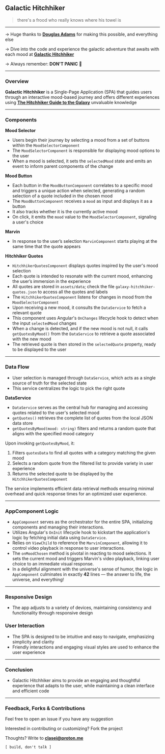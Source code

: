 ## Galactic Hitchhiker

> there's a frood who really knows where his towel is

---

→ Huge thanks to [**Douglas Adams**](https://en.wikipedia.org/wiki/Douglas_Adams) for making this possible, and everything else

→ Dive into the code and experience the galactic adventure that awaits with each mood at [**Galactic Hitchhiker**](https://github.com/clasei/galactic-hitchhiker)

→ Always remember: **DON'T PANIC** 🚀

---

### Overview

**Galactic Hitchhiker** is a Single-Page Application (SPA) that guides users through an interactive mood-based journey and offers different experiences using [**The Hitchhiker Guide to the Galaxy**](https://en.wikipedia.org/wiki/The_Hitchhiker%27s_Guide_to_the_Galaxy) unvaluable knowledge

---

### Components

**Mood Selector**
- Users begin their journey by selecting a mood from a set of buttons within the `MoodSelectorComponent`
- The `MoodSelectorComponent` is responsible for displaying mood options to the user
- When a mood is selected, it sets the `selectedMood` state and emits an event to inform parent components of the change

**Mood Button**
- Each button in the `MoodButtonComponent` correlates to a specific mood and triggers a unique action when selected, generating a random selection of a quote included in the chosen mood
- The `MoodButtonComponent` receives a `mood` as input and displays it as a button
- It also tracks whether it is the currently active mood
- On click, it emits the `mood` value to the `MoodSelectorComponent`, signaling a user's choice

**Marvin**
- In response to the user’s selection `MarvinComponent` starts playing at the same time that the quote appears

**Hitchhiker Quotes**
- `HitchhikerQuotesComponent` displays quotes inspired by the user's mood selection
- Each quote is intended to resonate with the current mood, enhancing the user’s immersion in the experience
- All quotes are stored in `assets/data`; check the file `galaxy-hitchhiker-quotes.json` to access all the quotes and labels
- The `HitchhikerQuotesComponent` listens for changes in mood from the `MoodSelectorComponent`
- Upon receiving a new mood, it consults the `DataService` to fetch a relevant quote
- This component uses Angular's `OnChanges` lifecycle hook to detect when the input `selectedMood` changes
- When a change is detected, and if the new mood is not null, it calls `getQuotesByMood()` from the `DataService` to retrieve a quote associated with the new mood
- The retrieved quote is then stored in the `selectedQuote` property, ready to be displayed to the user

---

### Data Flow
- User selection is managed through `DataService`, which acts as a single source of truth for the selected state
- This service centralizes the logic to pick the right quote

**DataService**
- `DataService` serves as the central hub for managing and accessing quotes related to the user's selected mood
- `getQuotes()` retrieves the complete list of quotes from the local JSON data store
- `getQuotesByMood(mood: string)` filters and returns a random quote that aligns with the specified mood category

Upon invoking `getQuotesByMood`, it:
1. Filters `quotesData` to find all quotes with a category matching the given mood
2. Selects a random quote from the filtered list to provide variety in user experience
3. Returns the selected quote to be displayed by the `HitchhikerQuotesComponent`

The service implements efficient data retrieval methods ensuring minimal overhead and quick response times for an optimized user experience.

---

### AppComponent Logic

- `AppComponent` serves as the orchestrator for the entire SPA, initializing components and managing their interactions.
- Utilizes Angular's `OnInit` lifecycle hook to kickstart the application's logic by fetching initial data using `DataService`.
- Relies on `ViewChild` to reference the `MarvinComponent`, allowing it to control video playback in response to user interactions.
- The `onMoodChosen` method is pivotal in reacting to mood selections. It sets the current mood and triggers Marvin's video playback, linking user choice to an immediate visual response.
- In a delightful alignment with the universe's sense of humor, the logic in `AppComponent` culminates in exactly **42** lines — the answer to life, the universe, and everything!

---

### Responsive Design
- The app adjusts to a variety of devices, maintaining consistency and functionality through responsive design

### User Interaction
- The SPA is designed to be intuitive and easy to navigate, emphasizing simplicity and clarity
- Friendly interactions and engaging visual styles are used to enhance the user experience

---

### Conclusion
- Galactic Hitchhiker aims to provide an engaging and thoughtful experience that adapts to the user, while maintaining a clean interface and efficient code

---

### Feedback, Forks & Contributions

Feel free to open an issue if you have any suggestion

Interested in contributing or customizing? Fork the project

Thoughts? Write to [**clasei@proton.me**](mailto:clasei@proton.me)

```[ build, don't talk ]```
